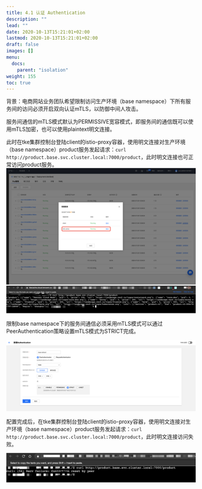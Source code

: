 ```yaml
---
title: 4.1 认证 Authentication
description: ""
lead: ""
date: 2020-10-13T15:21:01+02:00
lastmod: 2020-10-13T15:21:01+02:00
draft: false
images: []
menu:
  docs:
    parent: "isolation"
weight: 155
toc: true
---
```


背景：电商网站业务团队希望限制访问生产环境（base namespace）下所有服务间的访问必须开启双向认证mTLS，以防御中间人攻击。

服务间通信的mTLS模式默认为PERMISSIVE宽容模式，即服务间的通信既可以使用mTLS加密，也可以使用plaintext明文连接。

此时在tke集群控制台登陆client的istio-proxy容器，使用明文连接对生产环境（base namespace）product服务发起请求：`curl http://product.base.svc.cluster.local:7000/product`，此时明文连接也可正常访问product服务。
<img src="/images/safeLink/4-1-1.png"></src>
<img src="/images/safeLink/4-1-2.png"></src>

限制base namespace下的服务间通信必须采用mTLS模式可以通过PeerAuthentication策略设置mTLS模式为STRICT完成。

<img src="/images/safeLink/4-1-3.png"></src>

配置完成后，在tke集群控制台登陆client的istio-proxy容器，使用明文连接对生产环境（base namespace）product服务发起请求：`curl http://product.base.svc.cluster.local:7000/product`，此时明文连接访问失败。

<img src="/images/safeLink/4-1-4.png"></src>
